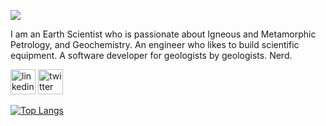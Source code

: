 ![](https://pbs.twimg.com/profile_banners/1402391352223141896/1635767418/600x200)

I am an Earth Scientist who is passionate about Igneous and Metamorphic Petrology, and Geochemistry. An engineer who likes to build scientific equipment. A software developer for geologists by geologists. Nerd.




  [<img src='https://cdn.jsdelivr.net/npm/simple-icons@3.0.1/icons/linkedin.svg' alt='linkedin' height='40'>](https://www.linkedin.com/in//matthew-pine-604291166/)  [<img src='https://cdn.jsdelivr.net/npm/simple-icons@3.0.1/icons/twitter.svg' alt='twitter' height='40'>](https://twitter.com/mallinspine)  

[![Top Langs](https://github-readme-stats.vercel.app/api/top-langs/?username=pinemmatthew)](https://github.com/anuraghazra/github-readme-stats)

